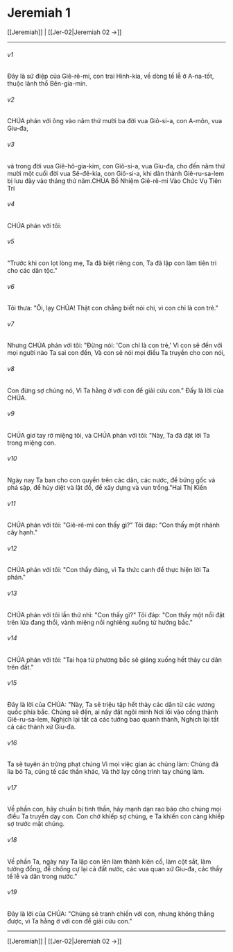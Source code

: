 # Jeremiah 1

[[Jeremiah]] | [[Jer-02|Jeremiah 02 →]]
***



###### v1 
Đây là sứ điệp của Giê-rê-mi, con trai Hinh-kia, về dòng tế lễ ở A-na-tốt, thuộc lãnh thổ Bên-gia-min. 

###### v2 
CHÚA phán với ông vào năm thứ mười ba đời vua Giô-si-a, con A-môn, vua Giu-đa, 

###### v3 
và trong đời vua Giê-hô-gia-kim, con Giô-si-a, vua Giu-đa, cho đến năm thứ mười một cuối đời vua Sê-đê-kia, con Giô-si-a, khi dân thành Giê-ru-sa-lem bị lưu đày vào tháng thứ năm.CHÚA Bổ Nhiệm Giê-rê-mi Vào Chức Vụ Tiên Tri 

###### v4 
CHÚA phán với tôi: 

###### v5 
"Trước khi con lọt lòng mẹ, Ta đã biệt riêng con, Ta đã lập con làm tiên tri cho các dân tộc." 

###### v6 
Tôi thưa: "Ôi, lạy CHÚA! Thật con chẳng biết nói chi, vì con chỉ là con trẻ." 

###### v7 
Nhưng CHÚA phán với tôi: "Đừng nói: 'Con chỉ là con trẻ,' Vì con sẽ đến với mọi người nào Ta sai con đến, Và con sẽ nói mọi điều Ta truyền cho con nói, 

###### v8 
Con đừng sợ chúng nó, Vì Ta hằng ở với con để giải cứu con." Đấy là lời của CHÚA. 

###### v9 
CHÚA giơ tay rờ miệng tôi, và CHÚA phán với tôi: "Này, Ta đã đặt lời Ta trong miệng con. 

###### v10 
Ngày nay Ta ban cho con quyền trên các dân, các nước, để bứng gốc và phá sập, để hủy diệt và lật đổ, để xây dựng và vun trồng."Hai Thị Kiến 

###### v11 
CHÚA phán với tôi: "Giê-rê-mi con thấy gì?" Tôi đáp: "Con thấy một nhánh cây hạnh." 

###### v12 
CHÚA phán với tôi: "Con thấy đúng, vì Ta thức canh để thực hiện lời Ta phán." 

###### v13 
CHÚA phán với tôi lần thứ nhì: "Con thấy gì?" Tôi đáp: "Con thấy một nồi đặt trên lửa đang thổi, vành miệng nồi nghiêng xuống từ hướng bắc." 

###### v14 
CHÚA phán với tôi: "Tai họa từ phương bắc sẽ giáng xuống hết thảy cư dân trên đất." 

###### v15 
Đây là lời của CHÚA: "Này, Ta sẽ triệu tập hết thảy các dân từ các vương quốc phía bắc. Chúng sẽ đến, ai nấy đặt ngôi mình Nơi lối vào cổng thành Giê-ru-sa-lem, Nghịch lại tất cả các tường bao quanh thành, Nghịch lại tất cả các thành xứ Giu-đa. 

###### v16 
Ta sẽ tuyên án trừng phạt chúng Vì mọi việc gian ác chúng làm: Chúng đã lìa bỏ Ta, cúng tế các thần khác, Và thờ lạy công trình tay chúng làm. 

###### v17 
Về phần con, hãy chuẩn bị tinh thần, hãy mạnh dạn rao báo cho chúng mọi điều Ta truyền dạy con. Con chớ khiếp sợ chúng, e Ta khiến con càng khiếp sợ trước mặt chúng. 

###### v18 
Về phần Ta, ngày nay Ta lập con lên làm thành kiên cố, làm cột sắt, làm tường đồng, để chống cự lại cả đất nước, các vua quan xứ Giu-đa, các thầy tế lễ và dân trong nước." 

###### v19 
Đây là lời của CHÚA: "Chúng sẽ tranh chiến với con, nhưng không thắng được, vì Ta hằng ở với con để giải cứu con."

***
[[Jeremiah]] | [[Jer-02|Jeremiah 02 →]]
